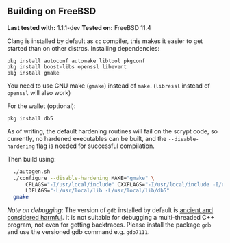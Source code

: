 Building on FreeBSD
--------------------

**Last tested with:** 1.1.1-dev
**Tested on:** FreeBSD 11.4

Clang is installed by default as `cc` compiler, this makes it easier to get
started than on other distros. Installing dependencies:

    pkg install autoconf automake libtool pkgconf
    pkg install boost-libs openssl libevent
    pkg install gmake

You need to use GNU make (`gmake`) instead of `make`.
(`libressl` instead of `openssl` will also work)

For the wallet (optional):

    pkg install db5

As of writing, the default hardening routines will fail on the scrypt code, so
currently, no hardened executables can be built, and the `--disable-hardening`
flag is needed for successful compilation.

Then build using:

```bash
  ./autogen.sh
  ./configure --disable-hardening MAKE="gmake" \
      CFLAGS="-I/usr/local/include" CXXFLAGS="-I/usr/local/include -I/usr/local/include/db5" \
      LDFLAGS="-L/usr/local/lib -L/usr/local/lib/db5"
  gmake
```

*Note on debugging*: The version of `gdb` installed by default is [ancient and considered harmful](https://wiki.freebsd.org/GdbRetirement).
It is not suitable for debugging a multi-threaded C++ program, not even for getting backtraces. Please install the package `gdb` and
use the versioned gdb command e.g. `gdb7111`.
